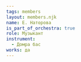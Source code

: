 ```yaml
---
tags: members
layout: members.njk
name: Е. Наторова
is_part_of_orchestra: true
role: Музыкант
instrument:
  - Домра бас
works: да
---
```

